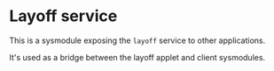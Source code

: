# Layoff service

This is a sysmodule exposing the `layoff` service to other applications.

It's used as a bridge between the layoff applet and client sysmodules.